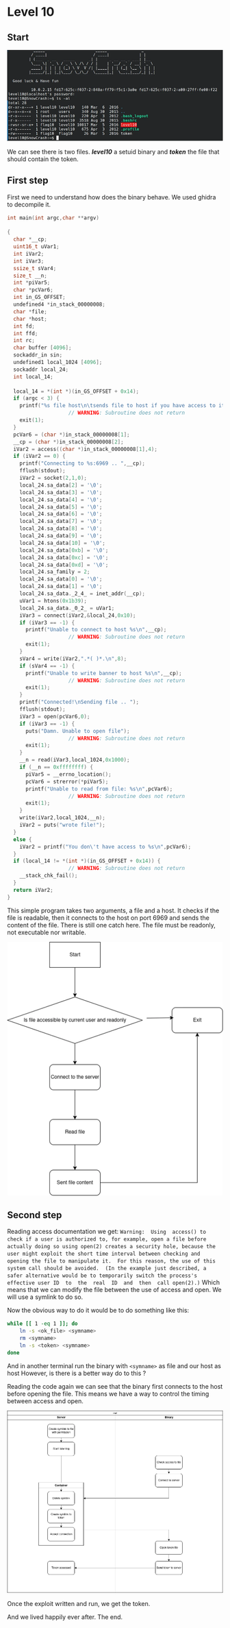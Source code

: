 # Level 10
## Start

![test](ls.webp)

We can see there is two files. ***level10*** a setuid binary and ***token*** the file that should contain the token.

## First step

First we need to understand how does the binary behave. We used ghidra to decompile it.

```c
int main(int argc,char **argv)

{
  char *__cp;
  uint16_t uVar1;
  int iVar2;
  int iVar3;
  ssize_t sVar4;
  size_t __n;
  int *piVar5;
  char *pcVar6;
  int in_GS_OFFSET;
  undefined4 *in_stack_00000008;
  char *file;
  char *host;
  int fd;
  int ffd;
  int rc;
  char buffer [4096];
  sockaddr_in sin;
  undefined1 local_1024 [4096];
  sockaddr local_24;
  int local_14;
  
  local_14 = *(int *)(in_GS_OFFSET + 0x14);
  if (argc < 3) {
    printf("%s file host\n\tsends file to host if you have access to it\n",*in_stack_00000008);
                    // WARNING: Subroutine does not return
    exit(1);
  }
  pcVar6 = (char *)in_stack_00000008[1];
  __cp = (char *)in_stack_00000008[2];
  iVar2 = access((char *)in_stack_00000008[1],4);
  if (iVar2 == 0) {
    printf("Connecting to %s:6969 .. ",__cp);
    fflush(stdout);
    iVar2 = socket(2,1,0);
    local_24.sa_data[2] = '\0';
    local_24.sa_data[3] = '\0';
    local_24.sa_data[4] = '\0';
    local_24.sa_data[5] = '\0';
    local_24.sa_data[6] = '\0';
    local_24.sa_data[7] = '\0';
    local_24.sa_data[8] = '\0';
    local_24.sa_data[9] = '\0';
    local_24.sa_data[10] = '\0';
    local_24.sa_data[0xb] = '\0';
    local_24.sa_data[0xc] = '\0';
    local_24.sa_data[0xd] = '\0';
    local_24.sa_family = 2;
    local_24.sa_data[0] = '\0';
    local_24.sa_data[1] = '\0';
    local_24.sa_data._2_4_ = inet_addr(__cp);
    uVar1 = htons(0x1b39);
    local_24.sa_data._0_2_ = uVar1;
    iVar3 = connect(iVar2,&local_24,0x10);
    if (iVar3 == -1) {
      printf("Unable to connect to host %s\n",__cp);
                    // WARNING: Subroutine does not return
      exit(1);
    }
    sVar4 = write(iVar2,".*( )*.\n",8);
    if (sVar4 == -1) {
      printf("Unable to write banner to host %s\n",__cp);
                    // WARNING: Subroutine does not return
      exit(1);
    }
    printf("Connected!\nSending file .. ");
    fflush(stdout);
    iVar3 = open(pcVar6,0);
    if (iVar3 == -1) {
      puts("Damn. Unable to open file");
                    // WARNING: Subroutine does not return
      exit(1);
    }
    __n = read(iVar3,local_1024,0x1000);
    if (__n == 0xffffffff) {
      piVar5 = __errno_location();
      pcVar6 = strerror(*piVar5);
      printf("Unable to read from file: %s\n",pcVar6);
                    // WARNING: Subroutine does not return
      exit(1);
    }
    write(iVar2,local_1024,__n);
    iVar2 = puts("wrote file!");
  }
  else {
    iVar2 = printf("You don\'t have access to %s\n",pcVar6);
  }
  if (local_14 != *(int *)(in_GS_OFFSET + 0x14)) {
                    // WARNING: Subroutine does not return
    __stack_chk_fail();
  }
  return iVar2;
}
```

This simple program takes two arguments, a file and a host. 
It checks if the file is readable, then it connects to the host on port 6969 and sends the content of the file.
There is still one catch here. The file must be readonly, not executable nor writable.

![binary](binary.webp)

## Second step

Reading access documentation we get: `Warning:  Using  access() to check if a user is authorized to, for example, open a file before actually doing so using open(2) creates a security hole, because the user might exploit the short time interval between checking and opening the
       file to manipulate it.  For this reason, the use of this system call should be avoided.  (In the example just described, a safer alternative would be to temporarily switch the process's effective user ID  to  the  real  ID  and  then  call
       open(2).)`
Which means that we can modify the file between the use of access and open. We will use a symlink to do so.

Now the obvious way to do it would be to do something like this:
```bash
while [[ 1 -eq 1 ]]; do
    ln -s <ok_file> <symname>
    rm <symname>
    ln -s <token> <symname>
done
```

And in another terminal run the binary with `<symname>` as file and our host as host
However, is there is a better way do to this ?

Reading the code again we can see that the binary first connects to the host before opening the file. This means we have a way to control the timing between access and open.

![interaction](interaction.webp)

Once the exploit written and run, we get the token.

And we lived happily ever after.
The end.